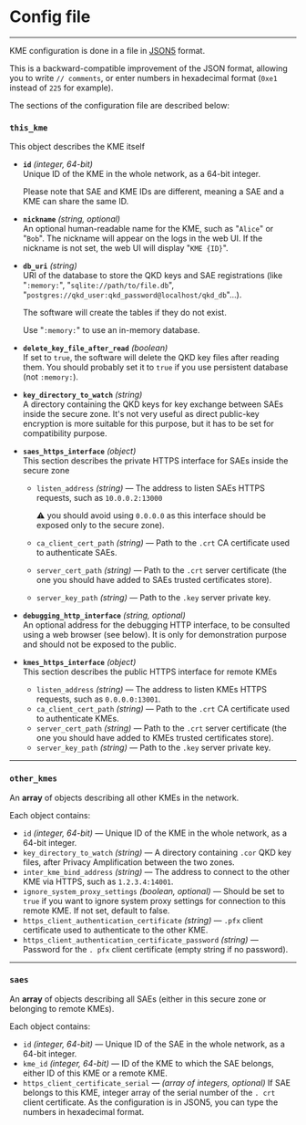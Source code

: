# Config file

---

KME configuration is done in a file in [JSON5](https://json5.org/) format.

This is a backward-compatible improvement of the JSON format, allowing you 
to write `// comments`, or enter numbers in hexadecimal format (`0xe1` instead 
of `225` for example).

The sections of the configuration file are described below:

### `this_kme`

This object describes the KME itself

- **`id`** *(integer, 64-bit)*  
  Unique ID of the KME in the whole network, as a 64-bit integer.
  
  Please 
  note that SAE and KME IDs are different, meaning a SAE and a KME can share the same ID.

- **`nickname`** *(string, optional)*  
  An optional human-readable name for the KME, such as "`Alice`" or "`Bob`".
  The nickname will appear on the logs in the web UI. If the nickname is 
   not set, the web UI will display "`KME {ID}`".

- **`db_uri`** *(string)*  
  URI of the database to store the QKD keys and SAE registrations 
  (like "`:memory:`", "`sqlite://path/to/file.db`", "`postgres://qkd_user:qkd_password@localhost/qkd_db`"...).
  
  The software will create the tables if they do not exist.

  Use "`:memory:`" to use an in-memory database.

- **`delete_key_file_after_read`** *(boolean)*  
  If set to `true`, the software will delete the QKD key files after reading them.
  You should probably set it to `true` if you use persistent database (not `:memory:`).

- **`key_directory_to_watch`** *(string)*  
  A directory containing the QKD keys for key exchange between SAEs inside the secure zone. It's not very useful as direct public-key encryption is more suitable for this purpose, but it has to be set for compatibility purpose.

- **`saes_https_interface`** *(object)*  
  This section describes the private HTTPS interface for SAEs inside the secure zone
    - `listen_address` *(string)* — The address to listen SAEs HTTPS requests, such as 
      `10.0.0.2:13000`
      
      :warning: you should avoid using `0.0.0.0` as this interface should be exposed only to the secure zone).
    - `ca_client_cert_path` *(string)* — Path to the `.crt` CA certificate used to 
      authenticate SAEs.
    - `server_cert_path` *(string)* — Path to the `.crt` server certificate (the one 
      you should have added to SAEs trusted certificates store).
    - `server_key_path` *(string)* — Path to the `.key` server private key.

- **`debugging_http_interface`** *(string, optional)*  
  An optional address for the debugging HTTP interface, to be consulted using a web browser (see below). It is only for demonstration purpose and should not be exposed to the public.

- **`kmes_https_interface`** *(object)*  
  This section describes the public HTTPS interface for remote KMEs
    - `listen_address` *(string)* — The address to listen KMEs HTTPS requests, such as 
      `0.0.0.0:13001`.
    - `ca_client_cert_path` *(string)* — Path to the `.crt` CA certificate used to 
      authenticate KMEs.
    - `server_cert_path` *(string)* — Path to the `.crt` server certificate (the one 
      you should have added to KMEs trusted certificates store).
    - `server_key_path` *(string)* — Path to the `.key` server private key.

---

### `other_kmes`

An **array** of objects describing all other KMEs in the network.

Each object contains:

- `id` *(integer, 64-bit)* — Unique ID of the KME in the whole network, as a 64-bit integer.
- `key_directory_to_watch` *(string)* — A directory containing `.cor` QKD key files, 
  after Privacy Amplification between the two zones.
- `inter_kme_bind_address` *(string)* — The address to connect to the other KME via 
  HTTPS, such as `1.2.3.4:14001`.
- `ignore_system_proxy_settings` *(boolean, optional)* — Should be set to 
  `true` if you want to ignore system proxy settings for connection to this 
  remote KME. If not set, default to false.
- `https_client_authentication_certificate` *(string)* — `.pfx` client certificate 
  used to authenticate to the other KME.
- `https_client_authentication_certificate_password` *(string)* — Password for the `.
pfx` client certificate (empty string if no password).

---

### `saes`

An **array** of objects describing all SAEs (either in this secure zone or belonging to remote KMEs).

Each object contains:

- `id` *(integer, 64-bit)* — Unique ID of the SAE in the whole network, as a 64-bit integer.
- `kme_id` *(integer, 64-bit)* — ID of the KME to which the SAE belongs, either ID of this KME 
  or a remote KME.
- `https_client_certificate_serial` — *(array of integers, optional)*
   If SAE belongs to this KME, integer array of the serial number of the `.
   crt` client certificate. As the configuration is in JSON5, you can type the numbers in hexadecimal format.